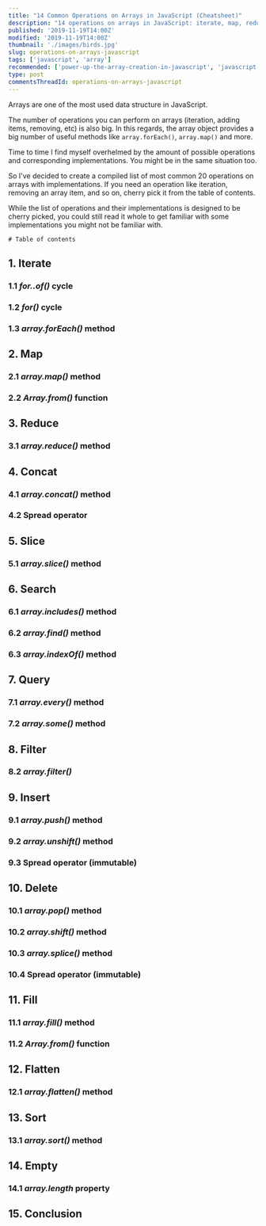 ```yaml
---
title: "14 Common Operations on Arrays in JavaScript (Cheatsheet)"
description: "14 operations on arrays in JavaScript: iterate, map, reduce, concat, slice, filter, find, insert, delete, and more."
published: '2019-11-19T14:00Z'
modified: '2019-11-19T14:00Z'
thumbnail: './images/birds.jpg'
slug: operations-on-arrays-javascript
tags: ['javascript', 'array']
recommended: ['power-up-the-array-creation-in-javascript', 'javascript-array-from-applications']
type: post
commentsThreadId: operations-on-arrays-javascript
---
```


Arrays are one of the most used data structure in JavaScript.   

The number of operations you can perform on arrays (iteration, adding items, removing, etc) is also big. In this regards, the array object provides a big number of useful methods like `array.forEach()`, `array.map()` and more.  

Time to time I find myself overhelmed by the amount of possible operations and corresponding implementations. You might be in the same situation too.  

So I've decided to create a compiled list of most common 20 operations on arrays with implementations. If you need an operation like iteration, removing an array item, and so on, cherry pick it from the table of contents.  

While the list of operations and their implementations is designed to be cherry picked, you could still read it whole to get familiar with some implementations you might not be familiar with.  

```toc
# Table of contents
```

## 1. Iterate

### 1.1 *for..of()* cycle

### 1.2 *for()* cycle

### 1.3 *array.forEach()* method

## 2. Map

### 2.1 *array.map()* method

### 2.2 *Array.from()* function

## 3. Reduce

### 3.1 *array.reduce()* method

## 4. Concat

### 4.1 *array.concat()* method

### 4.2 Spread operator

## 5. Slice

### 5.1 *array.slice()* method

## 6. Search

### 6.1 *array.includes()* method

### 6.2 *array.find()* method

### 6.3 *array.indexOf()* method

## 7. Query

### 7.1 *array.every()* method

### 7.2 *array.some()* method

## 8. Filter

### 8.2 *array.filter()*

## 9. Insert

### 9.1 *array.push()* method

### 9.2 *array.unshift()* method

### 9.3 Spread operator (immutable)

## 10. Delete

### 10.1 *array.pop()* method

### 10.2 *array.shift()* method

### 10.3 *array.splice()* method

### 10.4 Spread operator (immutable)

## 11. Fill

### 11.1 *array.fill()* method

### 11.2 *Array.from()* function

## 12. Flatten 

### 12.1 *array.flatten()* method

## 13. Sort

### 13.1 *array.sort()* method

## 14. Empty

### 14.1 *array.length* property

## 15. Conclusion

